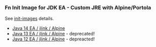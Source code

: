 ### Fn Init Image for JDK EA - Custom JRE with Alpine/Portola

See [init-images](https://medium.com/fnproject/even-wider-language-support-in-fn-with-init-images-a7a1b3135a6e) details.

* [Java 14 EA / jlink / Alpine](jdk14)
* [Java 13 EA / jlink / Alpine](jdk12) - deprecated!
* [Java 12 EA / jlink / Alpine](jdk12) - depreacted!